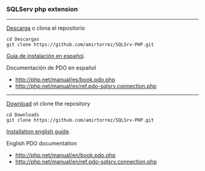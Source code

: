 ### SQLServ php extension
---

[Descarga](https://gitlab.com/amirtorrez/SQLSrv-PHP/archive/master.zip) o clona el repositorio
```
cd Descargas
git clone https://github.com/amirtorrez/SQLSrv-PHP.git
```

[Guía de instalación en español](https://gitlab.com/amirtorrez/SQLSrv-PHP/blob/master/install.[es].md).

Documentación de PDO en español
* http://php.net/manual/es/book.pdo.php
* http://php.net/manual/es/ref.pdo-sqlsrv.connection.php

---

[Download](https://gitlab.com/amirtorrez/SQLSrv-PHP/archive/master.zip) ot clone the repository
```
cd Downloads
git clone https://github.com/amirtorrez/SQLSrv-PHP.git
```

[Installation english guide](https://gitlab.com/amirtorrez/SQLSrv-PHP/blob/master/install.[en].md).


English PDO documentation
* http://php.net/manual/en/book.pdo.php
* http://php.net/manual/en/ref.pdo-sqlsrv.connection.php
